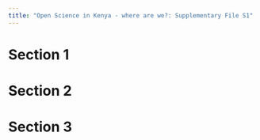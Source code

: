 ```yaml
---
title: "Open Science in Kenya - where are we?: Supplementary File S1"
---
```



# Section 1



# Section 2



# Section 3

